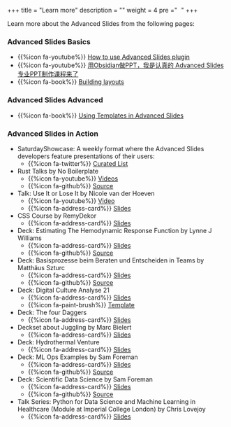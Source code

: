 +++
title = "Learn more"
description = ""
weight = 4
pre ="<i class='fa fa-leanpub' style='margin-right:5px' ></i> "
+++

Learn more about the Advanced Slides from the following pages:

### Advanced Slides Basics

- {{%icon fa-youtube%}} [How to use Advanced Slides plugin](https://www.youtube.com/watch?v=LtBK_iNcVEQ)
- {{%icon fa-youtube%}} [用Obsidian做PPT，我是认真的 Advanced Slides 专业PPT制作课程来了](https://www.bilibili.com/video/BV1kF411F7Pc)
- {{%icon fa-book%}} [Building layouts](https://forum.obsidian.md/t/advanced-slides-snippets-showcases/29529/2?u=mszturc)

### Advanced Slides Advanced

- {{%icon fa-book%}} [Using Templates in Advanced Slides](https://github.com/MSzturc/advanced-slides-consult-template)

### Advanced Slides in Action
- SaturdayShowcase: A weekly format where the Advanced Slides developers feature presentations of their users:
    - {{%icon fa-twitter%}} [Curated List](https://twitter.com/search?q=%23SaturdayShowcase%20%40AdvancedSlides&src=typed_query&f=live)
- Rust Talks by No Boilerplate
    - {{%icon fa-youtube%}} [Videos](https://www.youtube.com/watch?v=IA4q0lzmyfM&list=PLZaoyhMXgBzoM9bfb5pyUOT3zjnaDdSEP)
    - {{%icon fa-github%}} [Source](https://github.com/0atman/noboilerplate/tree/main/scripts)
- Talk: Use It or Lose It by Nicole van der Hoeven
    - {{%icon fa-youtube%}} [Video](https://www.youtube.com/watch?v=SMNSUs6ffnE)
    - {{%icon fa-address-card%}} [Slides](https://slides.nicolevanderhoeven.com/2022-use-it-or-lose-it/)
- CSS Course by RemyDekor
    - {{%icon fa-address-card%}} [Slides](https://htmlpreview.github.io/?https://github.com/RemyDekor/CSS-course-beginner/blob/main/index.html#/)
- Deck: Estimating The Hemodynamic Response Function by Lynne J Williams
    - {{%icon fa-address-card%}} [Slides](https://lynnejwilliams.io/hrf_estimation/)
    - {{%icon fa-github%}} [Source](https://raw.githubusercontent.com/MSzturc/hrf_estimation/main/hrf_estimation.md)
- Deck: Basisprozesse beim Beraten und Entscheiden in Teams by Matthäus Szturc
    - {{%icon fa-address-card%}} [Slides](https://mszturc.github.io/obsidian-advanced-slides/examples/consult)
    - {{%icon fa-github%}} [Source](https://raw.githubusercontent.com/MSzturc/advanced-slides-consult-template/main/Presentation.md)
- Deck: Digital Culture Analyse 21
    - {{%icon fa-address-card%}} [Slides](https://digitalculture2122.github.io/)
    - {{%icon fa-paint-brush%}} [Template](https://forum.obsidian.md/t/advanced-slides-snippets-showcases/29529/2?u=mszturc)
- Deck: The four Daggers
    - {{%icon fa-address-card%}} [Slides](https://o-oayda.github.io/four-daggers-presentation/)
- Deckset about Juggling by Marc Bielert
    - {{%icon fa-address-card%}} [Slides](https://abhuva.github.io/presentations/#/)
- Deck: Hydrothermal Venture
    - {{%icon fa-address-card%}} [Slides](https://zxspectrummy.github.io/vent-map/#/)
- Deck: ML Ops Examples by Sam Foreman
    - {{%icon fa-address-card%}} [Slides](https://saforem2.github.io/mlops/#/)
    - {{%icon fa-github%}} [Source](https://raw.githubusercontent.com/saforem2/mlops/main/slides.md)
- Deck: Scientific Data Science by Sam Foreman
    - {{%icon fa-address-card%}} [Slides](https://saforem2.github.io/anl-job-talk/#/)
    - {{%icon fa-github%}} [Source](https://raw.githubusercontent.com/saforem2/anl-job-talk/main/slides.md)
- Talk Series: Python for Data Science and Machine Learning in Healthcare (Module at Imperial College London) by Chris Lovejoy
	- {{%icon fa-address-card%}} [Slides](https://www.chrislovejoy.me/imperial)
